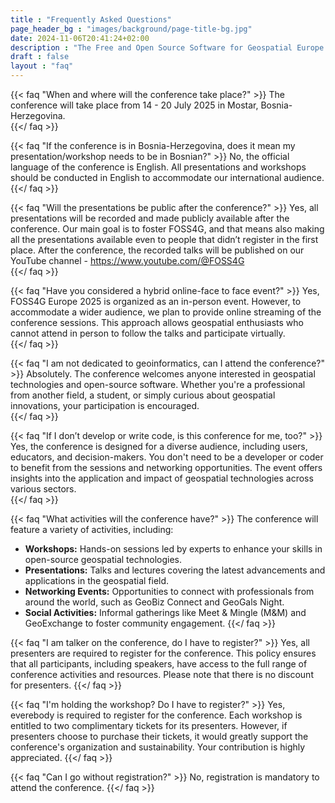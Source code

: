```yaml
---
title : "Frequently Asked Questions"
page_header_bg : "images/background/page-title-bg.jpg"
date: 2024-11-06T20:41:24+02:00
description : "The Free and Open Source Software for Geospatial Europe (FOSS4GE) conference is the European branch event of the Open Source Geospatial Foundation (OSGeo) annual conference."
draft : false
layout : "faq"
---
```



{{< faq "When and where will the conference take place?" >}}
The conference will take place from 14 - 20 July 2025 in Mostar, Bosnia-Herzegovina.  
{{</ faq >}}

{{< faq "If the conference is in Bosnia-Herzegovina, does it mean my presentation/workshop needs to be in Bosnian?" >}}
No, the official language of the conference is English. All presentations and workshops should be conducted in English to accommodate our international audience.
{{</ faq >}}

{{< faq "Will the presentations be public after the conference?" >}}
Yes, all presentations will be recorded and made publicly available after the conference. Our main goal is to foster FOSS4G, and that means also making all the presentations available even to people that didn’t register in the first place. After the conference, the recorded talks will be published on our YouTube channel - https://www.youtube.com/@FOSS4G  
{{</ faq >}}

{{< faq "Have you considered a hybrid online-face to face event?" >}}
Yes, FOSS4G Europe 2025 is organized as an in-person event. However, to accommodate a wider audience, we plan to provide online streaming of the conference sessions. This approach allows geospatial enthusiasts who cannot attend in person to follow the talks and participate virtually.  
{{</ faq >}}

{{< faq "I am not dedicated to geoinformatics, can I attend the conference?" >}}
Absolutely. The conference welcomes anyone interested in geospatial technologies and open-source software. Whether you're a professional from another field, a student, or simply curious about geospatial innovations, your participation is encouraged.  
{{</ faq >}}

{{< faq "If I don’t develop or write code, is this conference for me, too?" >}}
Yes, the conference is designed for a diverse audience, including users, educators, and decision-makers. You don't need to be a developer or coder to benefit from the sessions and networking opportunities. The event offers insights into the application and impact of geospatial technologies across various sectors.  
{{</ faq >}}

{{< faq "What activities will the conference have?" >}}
The conference will feature a variety of activities, including:

- **Workshops:** Hands-on sessions led by experts to enhance your skills in open-source geospatial technologies.
- **Presentations:** Talks and lectures covering the latest advancements and applications in the geospatial field.
- **Networking Events:** Opportunities to connect with professionals from around the world, such as GeoBiz Connect and GeoGals Night.
- **Social Activities:** Informal gatherings like Meet & Mingle (M&M) and GeoExchange to foster community engagement.
{{</ faq >}}

{{< faq "I am talker on the conference, do I have to register?" >}}
Yes, all presenters are required to register for the conference. This policy ensures that all participants, including speakers, have access to the full range of conference activities and resources. Please note that there is no discount for presenters.
{{</ faq >}}

{{< faq "I'm holding the workshop? Do I have to register?" >}}
Yes, everebody is required to register for the conference. Each workshop is entitled to two complimentary tickets for its presenters. However, if presenters choose to purchase their tickets, it would greatly support the conference's organization and sustainability. Your contribution is highly appreciated.
{{</ faq >}}

<!-- {{< faq "How do I sign up to attend the conference?" >}}
Registrations and ticket purchases can be accessed [here](https://2024.europe.foss4g.org/registration/).
{{</ faq >}} -->

{{< faq "Can I go without registration?" >}}
No, registration is mandatory to attend the conference.
{{</ faq >}}
